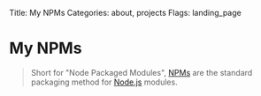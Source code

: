 Title: My NPMs
Categories: about, projects
Flags: landing_page

# My NPMs

> Short for "Node Packaged Modules", [NPMs](http://npmjs.org) are the standard packaging method for [Node.js](/nodejs) modules.
